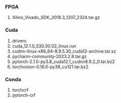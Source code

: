 ### FPGA
1. Xilinx_Vivado_SDK_2018.3_1207_2324.tar.gz


### Cuda
1. drivers
2. cuda_12.1.0_530.30.02_linux.run
3. cudnn-linux-x86_64-8.9.5.30_cuda12-archive.tar.xz
4. pycharm-community-2023.2.8.tar.gz
5. pytorch-2.1.0-py3.8_cuda12.1_cudnn8.9.2_0.tar.bz2
6. torchvision-0.16.0-py38_cu121.tar.bz2


### Conda
1. torchcrf
2. pytorch-crf
